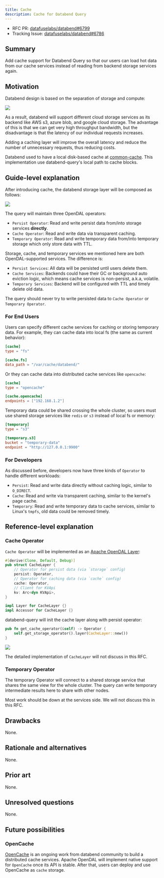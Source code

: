```yaml
---
title: Cache
description: Cache for Databend Query
---
```


- RFC PR: [datafuselabs/databend#6799](https://github.com/datafuselabs/databend/pull/6799)
- Tracking Issue: [datafuselabs/databend#6786](https://github.com/datafuselabs/databend/issues/6786)

## Summary

Add cache support for Databend Query so that our users can load hot data from our cache services instead of reading from
backend storage services again.

## Motivation

Databend design is based on the separation of storage and compute:

![](/img/rfc/20220725-cache/architecture.svg)

As a result, databend will support different cloud storage services as its backend like AWS s3, azure blob, and google cloud
storage. The advantage of this is that we can get very high throughput bandwidth, but the disadvantage is that the
latency of our individual requests increases.

Adding a caching layer will improve the overall latency and reduce the number of unnecessary requests, thus reducing
costs.

Databend used to have a local disk-based cache
at [common-cache](https://github.com/datafuselabs/databend/tree/cd5124c4fbf53e8992f820c7b0a0fbc6442876e6/common/cache).
This implementation use databend-query's local path to cache blocks.

## Guide-level explanation

After introducing cache, the databend storage layer will be composed as follows:

![](/img/rfc/20220725-cache/cache.png)

The query will maintain three OpenDAL operators:

- `Persist Operator`: Read and write persist data from/into storage services **directly**.
- `Cache Operator`: Read and write data via transparent caching.
- `Temporary Operator`: Read and write temporary data from/into temporary storage which only store data with TTL.

Storage, cache, and temporary services we mentioned here are both OpenDAL-supported services. The difference is:

- `Persist Services`: All data will be persisted until users delete them.
- `Cache Services`: Backends could have their GC or background auto eviction logic, which means cache services is non-persist, a.k.a, volatile.
- `Temporary Services`: Backend will be configured with TTL and timely delete old data.

The query should never try to write persisted data to `Cache Operator` or `Temporary Operator`.

### For End Users

Users can specify different cache services for caching or storing temporary data. For example, they can cache data into
local fs (the same as current behavior):

```toml
[cache]
type = "fs"

[cache.fs]
data_path = "/var/cache/databend/"
```

Or they can cache data into distributed cache services like `opencache`:

```toml
[cache]
type = "opencache"

[cache.opencache]
endpoints = ["192.168.1.2"]
```

Temporary data could be shared crossing the whole cluster, so users must use shared storage services like `redis` or `s3` instead of local fs or memory:

```toml
[temporary]
type = "s3"

[temporary.s3]
bucket = "temporary-data"
endpoint = "http://127.0.0.1:9900"
```

### For Developers

As discussed before, developers now have three kinds of `Operator` to handle different workloads:

- `Persist`: Read and write data directly without caching logic, similar to `O_DIRECT`.
- `Cache`: Read and write via transparent caching, similar to the kernel's page cache.
- `Temporary`: Read and write temporary data to cache services, similar to Linux's `tmpfs`, old data could be removed timely.

## Reference-level explanation

### Cache Operator

`Cache Operator` will be implemented as an [Apache OpenDAL Layer](https://docs.rs/opendal/0.11.2/opendal/trait.Layer.html):

```rust
#[derive(Clone, Default, Debug)]
pub struct CacheLayer {
    // Operator for persist data (via `storage` config)
    persist: Operator,
    // Operator for caching data (via `cache` config)
    cache: Operator,
    // Client for KVApi
    kv: Arc<dyn KVApi>,
}

impl Layer for CacheLayer {}
impl Accessor for CacheLayer {}
```

databend-query will init the cache layer along with persist operator:

```rust
pub fn get_cache_operator(&self) -> Operator {
    self.get_storage_operator().layer(CacheLayer::new())
}
```

![](/img/rfc/20220725-cache/cache-operator.png)

The detailed implementation of `CacheLayer` will not discuss in this RFC.

### Temporary Operator

The temporary Operator will connect to a shared storage service that shares the same view for the whole cluster. The query can write temporary intermediate results here to share with other nodes.

Most work should be down at the services side. We will not discuss this in this RFC.

## Drawbacks

None.

## Rationale and alternatives

None.

## Prior art

None.

## Unresolved questions

None.

## Future possibilities

### OpenCache

[OpenCache](https://github.com/datafuselabs/opencache) is an ongoing work from databend community to build a distributed cache services. Apache OpenDAL will implement native support for `OpenCache` once its API is stable. After that, users can deploy and use OpenCache as `cache` storage.
